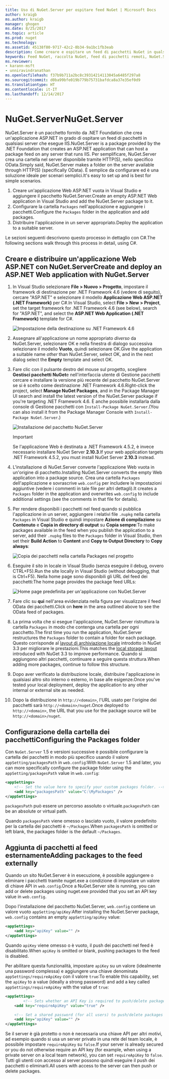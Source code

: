 ```yaml
---
title: Uso di NuGet.Server per ospitare feed NuGet | Microsoft Docs
author: kraigb
ms.author: kraigb
manager: ghogen
ms.date: 8/25/2017
ms.topic: article
ms.prod: nuget
ms.technology: 
ms.assetid: 45138f80-9717-42c2-8b34-9a1bc1fb3eab
description: Come creare e ospitare un feed di pacchetti NuGet in qualsiasi server che esegue IIS usando NuGet.Server e rendendo i pacchetti disponibili tramite HTTP e OData.
keywords: Feed NuGet, raccolta NuGet, feed di pacchetti remoti, NuGet.Server
ms.reviewer:
- karann-msft
- unniravindranathan
ms.openlocfilehash: f37b9b711a2bc8c39314214113045a6485f297a8
ms.sourcegitcommit: d0ba99bfe019b779b75731bafdca8a37e35ef0d9
ms.translationtype: HT
ms.contentlocale: it-IT
ms.lasthandoff: 12/14/2017
---
```

# <a name="nugetserver"></a><span data-ttu-id="ffbf9-104">NuGet.Server</span><span class="sxs-lookup"><span data-stu-id="ffbf9-104">NuGet.Server</span></span>

<span data-ttu-id="ffbf9-105">NuGet.Server è un pacchetto fornito da .NET Foundation che crea un'applicazione ASP.NET in grado di ospitare un feed di pacchetti in qualsiasi server che esegue IIS.</span><span class="sxs-lookup"><span data-stu-id="ffbf9-105">NuGet.Server is a package provided by the .NET Foundation that creates an ASP.NET application that can host a package feed on any server that runs IIS.</span></span> <span data-ttu-id="ffbf9-106">Per semplificare, NuGet.Server crea una cartella nel server disponibile tramite HTTP(S), nello specifico OData.</span><span class="sxs-lookup"><span data-stu-id="ffbf9-106">Simply said, NuGet.Server makes a folder on the server available through HTTP(S) (specifically OData).</span></span> <span data-ttu-id="ffbf9-107">È semplice da configurare ed è una soluzione ideale per scenari semplici.</span><span class="sxs-lookup"><span data-stu-id="ffbf9-107">It's easy to set up and is best for simple scenarios.</span></span>

1. <span data-ttu-id="ffbf9-108">Creare un'applicazione Web ASP.NET vuota in Visual Studio e aggiungere il pacchetto NuGet.Server.</span><span class="sxs-lookup"><span data-stu-id="ffbf9-108">Create an empty ASP.NET Web application in Visual Studio and add the NuGet.Server package to it.</span></span>
1. <span data-ttu-id="ffbf9-109">Configurare la cartella `Packages` nell'applicazione e aggiungere i pacchetti.</span><span class="sxs-lookup"><span data-stu-id="ffbf9-109">Configure the `Packages` folder in the application and add packages.</span></span>
1. <span data-ttu-id="ffbf9-110">Distribuire l'applicazione in un server appropriato.</span><span class="sxs-lookup"><span data-stu-id="ffbf9-110">Deploy the application to a suitable server.</span></span>

<span data-ttu-id="ffbf9-111">Le sezioni seguenti descrivono questo processo in dettaglio con C#.</span><span class="sxs-lookup"><span data-stu-id="ffbf9-111">The following sections walk through this process in detail, using C#.</span></span>

## <a name="create-and-deploy-an-aspnet-web-application-with-nugetserver"></a><span data-ttu-id="ffbf9-112">Creare e distribuire un'applicazione Web ASP.NET con NuGet.Server</span><span class="sxs-lookup"><span data-stu-id="ffbf9-112">Create and deploy an ASP.NET Web application with NuGet.Server</span></span>

1. <span data-ttu-id="ffbf9-113">In Visual Studio selezionare **File > Nuovo > Progetto**, impostare il framework di destinazione per .NET Framework 4.6 (vedere di seguito), cercare "ASP.NET" e selezionare il modello **Applicazione Web ASP.NET (.NET Framework)** per C#.</span><span class="sxs-lookup"><span data-stu-id="ffbf9-113">In Visual Studio, select **File > New > Project**, set the target framework for .NET Framework 4.6 (see below), search for "ASP.NET", and select the **ASP.NET Web Application (.NET Framework)** template for C#.</span></span>

    ![Impostazione della destinazione su .NET Framework 4.6](media/Hosting_01-NuGet.Server-Set4.6.png)

1. <span data-ttu-id="ffbf9-115">Assegnare all'applicazione un nome appropriato *diverso* da NuGet.Server, selezionare OK e nella finestra di dialogo successiva selezionare il modello **Vuoto**, quindi selezionare OK.</span><span class="sxs-lookup"><span data-stu-id="ffbf9-115">Give the application a suitable name *other* than NuGet.Server, select OK, and in the next dialog select the **Empty** template and select OK.</span></span>

1. <span data-ttu-id="ffbf9-116">Fare clic con il pulsante destro del mouse sul progetto, scegliere **Gestisci pacchetti NuGet**e nell'interfaccia utente di Gestione pacchetti cercare e installare la versione più recente del pacchetto NuGet.Server se si è scelto come destinazione .NET Framework 4.6.</span><span class="sxs-lookup"><span data-stu-id="ffbf9-116">Right-click the project, select **Manage NuGet Packages**, and in the Package Manager UI search and install the latest version of the NuGet.Server package if you're targeting .NET Framework 4.6.</span></span> <span data-ttu-id="ffbf9-117">È anche possibile installarla dalla console di Gestione pacchetti con `Install-Package NuGet.Server`.</span><span class="sxs-lookup"><span data-stu-id="ffbf9-117">(You can also install it from the Package Manager Console with `Install-Package NuGet.Server`.)</span></span>

    ![Installazione del pacchetto NuGet.Server](media/Hosting_02-NuGet.Server-Package.png)

    > [!Important]
    > <span data-ttu-id="ffbf9-119">Se l'applicazione Web è destinata a .NET Framework 4.5.2, è invece necessario installare NuGet Server **2.10.3**.</span><span class="sxs-lookup"><span data-stu-id="ffbf9-119">If your web application targets .NET Framework 4.5.2, you must install NuGet Server **2.10.3** instead.</span></span>

1. <span data-ttu-id="ffbf9-120">L'installazione di NuGet.Server converte l'applicazione Web vuota in un'origine di pacchetto.</span><span class="sxs-lookup"><span data-stu-id="ffbf9-120">Installing NuGet.Server converts the empty Web application into a package source.</span></span> <span data-ttu-id="ffbf9-121">Crea una cartella `Packages` dell'applicazione e sovrascrive `web.config` per includere le impostazioni aggiuntive (vedere i commenti in tale file per altri dettagli).</span><span class="sxs-lookup"><span data-stu-id="ffbf9-121">It creates a `Packages` folder in the application and overwrites `web.config` to include additional settings (see the comments in that file for details).</span></span>

1. <span data-ttu-id="ffbf9-122">Per rendere disponibili i pacchetti nel feed quando si pubblica l'applicazione in un server, aggiungere i relativi file `.nupkg` nella cartella `Packages` in Visual Studio e quindi impostare **Azione di compilazione** su **Contenuto** e **Copia in directory di output** su **Copia sempre**:</span><span class="sxs-lookup"><span data-stu-id="ffbf9-122">To make packages available in the feed when you publish the application to a server, add their `.nupkg` files to the `Packages` folder in Visual Studio, then set their **Build Action** to **Content** and **Copy to Output Directory** to **Copy always**:</span></span>

    ![Copia dei pacchetti nella cartella Packages nel progetto](media/Hosting_03-NuGet.Server-Package-Folder.png)

1. <span data-ttu-id="ffbf9-124">Eseguire il sito in locale in Visual Studio (senza eseguire il debug, ovvero CTRL+F5).</span><span class="sxs-lookup"><span data-stu-id="ffbf9-124">Run the site locally in Visual Studio (without debugging, that is Ctrl+F5).</span></span> <span data-ttu-id="ffbf9-125">Nella home page sono disponibili gli URL del feed dei pacchetti:</span><span class="sxs-lookup"><span data-stu-id="ffbf9-125">The home page provides the package feed URLs:</span></span>

    ![Home page predefinita per un'applicazione con NuGet.Server](media/Hosting_04-NuGet.Server-FeedHomePage.png)

1. <span data-ttu-id="ffbf9-127">Fare clic su **qui** nell'area evidenziata nella figura per visualizzare il feed OData dei pacchetti.</span><span class="sxs-lookup"><span data-stu-id="ffbf9-127">Click on **here** in the area outlined above to see the OData feed of packages.</span></span>

1. <span data-ttu-id="ffbf9-128">La prima volta che si esegue l'applicazione, NuGet.Server ristruttura la cartella `Packages` in modo che contenga una cartella per ogni pacchetto.</span><span class="sxs-lookup"><span data-stu-id="ffbf9-128">The first time you run the application, NuGet.Server restructures the `Packages` folder to contain a folder for each package.</span></span> <span data-ttu-id="ffbf9-129">Questo corrisponde al [layout di archiviazione locale](http://blog.nuget.org/20151118/nuget-3.3.html#folder-based-repository-commands) introdotto in NuGet 3.3 per migliorare le prestazioni.</span><span class="sxs-lookup"><span data-stu-id="ffbf9-129">This matches the [local storage layout](http://blog.nuget.org/20151118/nuget-3.3.html#folder-based-repository-commands) introduced with NuGet 3.3 to improve performance.</span></span> <span data-ttu-id="ffbf9-130">Quando si aggiungono altri pacchetti, continuare a seguire questa struttura.</span><span class="sxs-lookup"><span data-stu-id="ffbf9-130">When adding more packages, continue to follow this structure.</span></span>

1. <span data-ttu-id="ffbf9-131">Dopo aver verificato la distribuzione locale, distribuire l'applicazione in qualsiasi altro sito interno o esterno, in base alle esigenze.</span><span class="sxs-lookup"><span data-stu-id="ffbf9-131">Once you've tested your local deployment, deploy the application to any other internal or external site as needed.</span></span>
1. <span data-ttu-id="ffbf9-132">Dopo la distribuzione in `http://<domain>`, l'URL usato per l'origine dei pacchetti sarà `http://<domain>/nuget`.</span><span class="sxs-lookup"><span data-stu-id="ffbf9-132">Once deployed to `http://<domain>`, the URL that you use for the package source will be `http://<domain>/nuget`.</span></span>

## <a name="configuring-the-packages-folder"></a><span data-ttu-id="ffbf9-133">Configurazione della cartella dei pacchetti</span><span class="sxs-lookup"><span data-stu-id="ffbf9-133">Configuring the Packages folder</span></span>

<span data-ttu-id="ffbf9-134">Con `NuGet.Server` 1.5 e versioni successive è possibile configurare la cartella dei pacchetti in modo più specifico usando il valore `appSetting/packagesPath` in `web.config`:</span><span class="sxs-lookup"><span data-stu-id="ffbf9-134">With `NuGet.Server` 1.5 and later, you can more specifically configure the package folder using the `appSetting/packagesPath` value in `web.config`:</span></span>

```xml
<appSettings>
    <!-- Set the value here to specify your custom packages folder. -->
    <add key="packagesPath" value="C:\MyPackages" />
</appSettings>
```

<span data-ttu-id="ffbf9-135">`packagesPath` può essere un percorso assoluto o virtuale.</span><span class="sxs-lookup"><span data-stu-id="ffbf9-135">`packagesPath` can be an absolute or virtual path.</span></span>

<span data-ttu-id="ffbf9-136">Quando `packagesPath` viene omesso o lasciato vuoto, il valore predefinito per la cartella dei pacchetti è `~/Packages`.</span><span class="sxs-lookup"><span data-stu-id="ffbf9-136">When `packagesPath` is omitted or left blank, the packages folder is the default `~/Packages`.</span></span>

## <a name="adding-packages-to-the-feed-externally"></a><span data-ttu-id="ffbf9-137">Aggiunta di pacchetti al feed esternamente</span><span class="sxs-lookup"><span data-stu-id="ffbf9-137">Adding packages to the feed externally</span></span>

<span data-ttu-id="ffbf9-138">Quando un sito NuGet.Server è in esecuzione, è possibile aggiungere o eliminare i pacchetti tramite nuget.exe a condizione di impostare un valore di chiave API in `web.config`.</span><span class="sxs-lookup"><span data-stu-id="ffbf9-138">Once a NuGet.Server site is running, you can add or delete packages using nuget.exe provided that you set an API key value in `web.config`.</span></span>

<span data-ttu-id="ffbf9-139">Dopo l'installazione del pacchetto NuGet.Server, `web.config` contiene un valore vuoto `appSetting/apiKey`:</span><span class="sxs-lookup"><span data-stu-id="ffbf9-139">After installing the NuGet.Server package, `web.config` contains an empty `appSetting/apiKey` value:</span></span>

```xml
<appSettings>
    <add key="apiKey" value="" />
</appSettings>
```

<span data-ttu-id="ffbf9-140">Quando `apiKey` viene omesso o è vuoto, il push dei pacchetti nel feed è disabilitato.</span><span class="sxs-lookup"><span data-stu-id="ffbf9-140">When `apiKey` is omitted or blank, pushing packages to the feed is disabled.</span></span>

<span data-ttu-id="ffbf9-141">Per abilitare questa funzionalità, impostare `apiKey` su un valore (idealmente una password complessa) e aggiungere una chiave denominata `appSettings/requireApiKey` con il valore `true`:</span><span class="sxs-lookup"><span data-stu-id="ffbf9-141">To enable this capability, set the `apiKey` to a value (ideally a strong password) and add a key called `appSettings/requireApiKey` with the value of `true`:</span></span>

```xml
<appSettings>
        <!-- Sets whether an API Key is required to push/delete packages -->
    <add key="requireApiKey" value="true" />

    <!-- Set a shared password (for all users) to push/delete packages -->
    <add key="apiKey" value="" />
</appSettings>
```

<span data-ttu-id="ffbf9-142">Se il server è già protetto o non è necessaria una chiave API per altri motivi, ad esempio quando si usa un server privato in una rete del team locale, è possibile impostare `requireApiKey` su `false`.</span><span class="sxs-lookup"><span data-stu-id="ffbf9-142">If your server is already secured or you do not otherwise require an API key (for example, when using a private server on a local team network), you can set `requireApiKey` to `false`.</span></span> <span data-ttu-id="ffbf9-143">Tutti gli utenti con accesso al server possono quindi eseguire il push dei pacchetti o eliminarli.</span><span class="sxs-lookup"><span data-stu-id="ffbf9-143">All users with access to the server can then push or delete packages.</span></span>